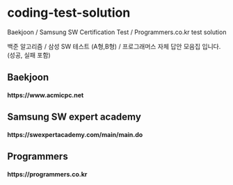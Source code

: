 # coding-test-solution
Baekjoon / Samsung SW Certification Test / Programmers.co.kr test solution

백준 알고리즘 / 삼성 SW 테스트 (A형,B형) / 프로그래머스 자체 답안 모음집 입니다. (성공, 실패 포함)


<h2> Baekjoon
  <h4>https://www.acmicpc.net  
    
<h2> Samsung SW expert academy
  <h4>https://swexpertacademy.com/main/main.do
  
<h2> Programmers
  <h4> https://programmers.co.kr
